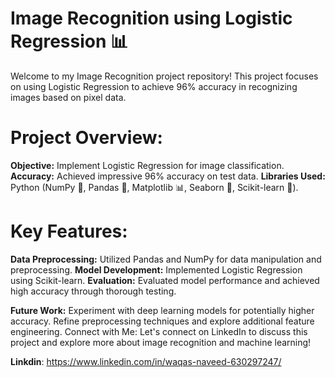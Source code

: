 

# Image Recognition using Logistic Regression 📊
Welcome to my Image Recognition project repository! This project focuses on using Logistic Regression to achieve 96% accuracy in recognizing images based on pixel data.

# Project Overview:
**Objective:**
Implement Logistic Regression for image classification.
**Accuracy:**
Achieved impressive 96% accuracy on test data.
**Libraries Used:**
Python (NumPy 🧮, Pandas 🐼, Matplotlib 📊, Seaborn 🐬, Scikit-learn 🧬).
# Key Features:
**Data Preprocessing:** 
Utilized Pandas and NumPy for data manipulation and preprocessing.
**Model Development:**
Implemented Logistic Regression using Scikit-learn.
**Evaluation:** 
Evaluated model performance and achieved high accuracy through thorough testing.
 
**Future Work:**
Experiment with deep learning models for potentially higher accuracy.
Refine preprocessing techniques and explore additional feature engineering.
Connect with Me:
Let's connect on LinkedIn to discuss this project and explore more about image recognition and machine learning!

**Linkdin**:
https://www.linkedin.com/in/waqas-naveed-630297247/
